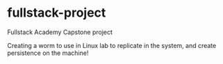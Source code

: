 # fullstack-project
Fullstack Academy Capstone project

Creating a worm to use in Linux lab to replicate in the system, and create persistence on the machine!



